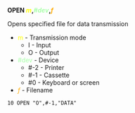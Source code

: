 **OPEN <span style="color:#FFFF00;">*m*</span>,<span style="color:#AAFFAA;">*#dev*</span>,<span style="color:#FFAA00;">*f*</span>**

Opens specified file for data transmission

- <span style="color:#FFFF00;">m</span> - Transmission mode
  - I - Input
  - O - Output
- <span style="color:#AAFFAA;">#dev</span> - Device
  - #-2 - Printer
  - #-1 - Cassette
  - #0  - Keyboard or screen
- <span style="color:#FFAA00;">*f*</span> - Filename

```ecb2
10 OPEN "O",#-1,"DATA"
```
